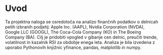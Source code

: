 # Uvod

Ta projektna naloga se osredotoča na analizo finančnih podatkov o delnicah petih izbranih podjetij: Apple Inc. (AAPL), Nvidia Corporation (NVDA), Google LLC (GOOGL), The Coca-Cola Company (KO) in The Boeing Company (BA). Cilj je pridobiti vpogled v gibanje cen delnic, preučiti trende, volatilnost in kazalnik RSI za obdobje enega leta. Analiza je bila izvedena z uporabo Pythonovih knjižnic yfinance, pandas, matplotlib in numpy.


